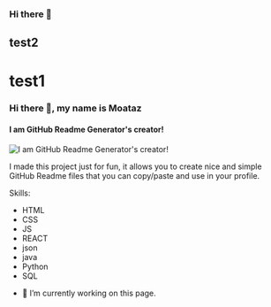 ### Hi there 👋
## test2
# test1
### Hi there 👋, my name is Moataz
#### I am GitHub Readme Generator's creator!
![I am GitHub Readme Generator's creator!]([https://media.licdn.com/dms/image/D4D03AQFUsNRc6DgeUQ/profile-displayphoto-shrink_800_800/0/1707535883993?e=1718841600&v=beta&t=8z2renp84qzPlgY-nLGV6NQjpkAeUToRL7iyAWyVOCw](https://scontent-hbe1-2.xx.fbcdn.net/v/t39.30808-6/408774320_2391926534332990_860182848788591855_n.jpg?stp=dst-jpg_s851x315&_nc_cat=108&ccb=1-7&_nc_sid=5f2048&_nc_ohc=ea6eVIy7fRYAb6HrYUp&_nc_ht=scontent-hbe1-2.xx&oh=00_AfCCihy93mj-ov4bHNRiMVLtCXuV8sXLb4-6RzRMuBAy8A&oe=66287C43))

I made this project just for fun, it allows you to create nice and simple GitHub Readme files that you can copy/paste and use in your profile.

Skills:
* HTML
* CSS
* JS
* REACT
* json
* java
* Python
* SQL 

- 🔭 I’m currently working on this page. 





